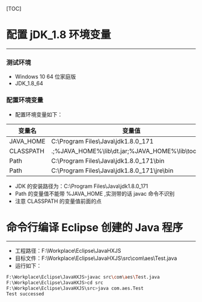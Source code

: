 [TOC]
# 配置 jDK_1.8 环境变量

---

### 测试环境
- Windows 10 64 位家庭版
- JDK_1.8_64

### 配置环境变量
- 配置环境变量如下：

| 变量名 | 变量值 |
|------|----|
| JAVA_HOME |  C:\Program Files\Java\jdk1.8.0_171 |
| CLASSPATH | .;%JAVA_HOME%\lib\dt.jar;%JAVA_HOME%\lib\tools.jar; |
| Path | C:\Program Files\Java\jdk1.8.0_171\bin |
| Path | C:\Program Files\Java\jdk1.8.0_171\jre\bin |

- JDK 的安装路径为：C:\Program Files\Java\jdk1.8.0_171
- Path 的变量值不能带 %JAVA_HOME ,实测带的话 javac 命令不识别
- 注意 CLASSPATH 的变量值前面的点

# 命令行编译 Eclipse 创建的 Java 程序

---

- 工程路径：F:\Workplace\Eclipse\JavaHXJS
- 目标文件：F:\Workplace\Eclipse\JavaHXJS\src\com\aes\Test.java
- 运行如下：
``` bash {class="line-numbers"}
F:\Workplace\Eclipse\JavaHXJS>javac src\com\aes\Test.java
F:\Workplace\Eclipse\JavaHXJS>cd src
F:\Workplace\Eclipse\JavaHXJS\src>java com.aes.Test
Test successed
```

